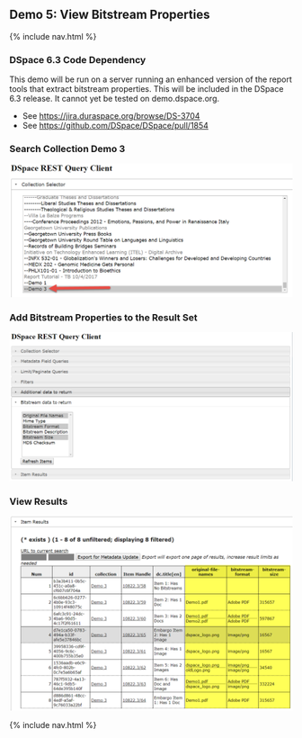 
## Demo 5: View Bitstream Properties

{% include nav.html %}

### DSpace 6.3 Code Dependency
This demo will be run on a server running an enhanced version of the report tools that extract bitstream properties. This will be included in the DSpace 6.3 release.  It cannot yet be tested on demo.dspace.org.
* See https://jira.duraspace.org/browse/DS-3704
* See https://github.com/DSpace/DSpace/pull/1854

### Search Collection Demo 3

![Screenshot: Select Collection](bit1.png)

### Add Bitstream Properties to the Result Set

![Screenshot: Add Bitstream Properties to Report](bit2.png)

### View Results

![Screenshot: View Results with Bitstream Properties](bit3.png)

{% include nav.html %}
